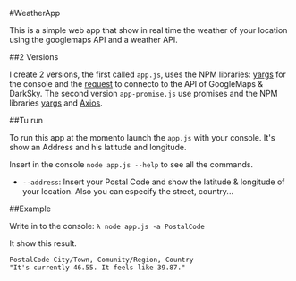#WeatherApp

This is a simple web app that show in real time the weather of your location using the googlemaps API and a weather API. 

##2 Versions

I create 2 versions, the first called ```app.js```, uses the NPM libraries:    [yargs](https://www.npmjs.com/package/yargs) for the console and the [request](https://www.npmjs.com/package/request) to connecto to the API of GoogleMaps & DarkSky. The second version ```app-promise.js``` use promises and the NPM libraries [yargs](https://www.npmjs.com/package/yargs) and [Axios](https://www.npmjs.com/package/axios).

##Tu run

To run this app at the momento launch the `app.js` with your console. It's show an Address and his latitude and longitude.

Insert in the console `node app.js --help` to see all the commands.
- `--address`: Insert your Postal Code and show the latitude & longitude of your location. Also you can especify the street, country... 

##Example

Write in to the console: ```λ node app.js -a PostalCode```

It show this result.
```
PostalCode City/Town, Comunity/Region, Country
"It's currently 46.55. It feels like 39.87."
```

